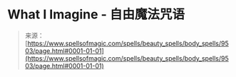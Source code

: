 <!--yml

category: 未分类

date: 2024-06-12 18:45:49

-->

# What I Imagine - 自由魔法咒语

> 来源：[https://www.spellsofmagic.com/spells/beauty_spells/body_spells/9503/page.html#0001-01-01](https://www.spellsofmagic.com/spells/beauty_spells/body_spells/9503/page.html#0001-01-01)
